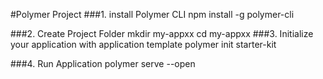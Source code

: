 #Polymer Project
###1. install Polymer CLI
  npm install -g polymer-cli

###2. Create Project Folder
  mkdir my-appxx
  cd my-appxx
###3. Initialize your application with application template
  polymer init starter-kit

###4. Run Application
  polymer serve --open
